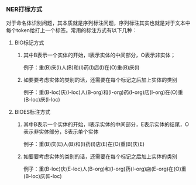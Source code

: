 ### NER打标方式

​	对于命名体识别问题，其本质就是序列标注问题，序列标注其实也就是对于文本中每个token给打上一个标签。常用的标注方式有以下几种：

1. BIO标记方式

   1. 其中B表示一个实体的开始，I表示实体的中间部分，O表示非实体；

      例子：重(B)庆(I)人(B)和(I)药(I)店(I)在(O)重(B)庆(I)

   2. 如要要考虑实体的类别的话，还需要在每个标记之后加上实体的类别

      例子：重(B-loc)庆(I-loc)人(B-org)和(I-org)药(I-org)店(I-org)在(O)重(B-loc)庆(I-loc)

   

2. BIOES标注方式

   1. 其中B表示一个实体的开始，I表示实体的中间部分，E表示实体的结尾，O表示非实体部分，S表示单个实体

      例子：重(B)庆(E)人(B)和(I)药(I)店(E)在(O)重(B)庆(E)

   2. 如要要考虑实体的类别的话，还需要在每个标记之后加上实体的类别

      例子：重(B-loc)庆(E-loc)人(B-org)和(I-org)药(I-org)店(E-org)在(O)重(B-loc)庆(E-loc)





